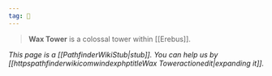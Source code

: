 ```yaml
---
tag: 🏰
---
```

> **Wax Tower** is a colossal tower within [[Erebus]].



*This page is a [[PathfinderWikiStub|stub]]. You can help us by [[httpspathfinderwikicomwindexphptitleWax Toweractionedit|expanding it]].*








